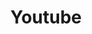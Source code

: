 ---
# This topic lives at
# https://digital.gov/topics/youtube

# Topic Title
title: "Youtube"

# description — keep it short and clear
# summary: ""

# Weight
weight: 1

# For more information on managing topics,
# see https://github.com/GSA/digitalgov.gov/wiki/topics
---
